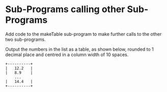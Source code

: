 # Sub-Programs calling other Sub-Programs

Add code to the makeTable sub-program to make further calls to the other two sub-programs.

Output the numbers in the list as a table, as shown below, rounded to 1 decimal place and centred in a column width of 10 spaces.

```
+----------+
|   12.2   |
|   8.9    |
    ...
|   14.4   |
+----------+
```


